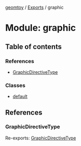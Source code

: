 [geomtoy](../README.md) / [Exports](../modules.md) / graphic

# Module: graphic

## Table of contents

### References

- [GraphicDirectiveType](graphic.md#graphicdirectivetype)

### Classes

- [default](../classes/graphic.default.md)

## References

### GraphicDirectiveType

Re-exports: [GraphicDirectiveType](../enums/types_graphic.GraphicDirectiveType.md)
